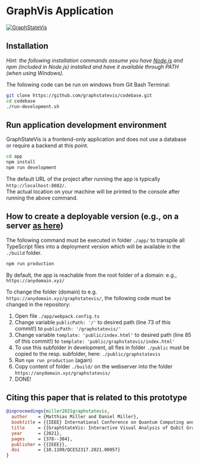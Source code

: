 # GraphVis Application

[![GraphStateVis](https://github.com/GraphStateVis/codebase/blob/main/app/assets/gifs/graphvis_app.gif?raw=true)](https://graphstatevis.github.io/app)

## Installation

_Hint: the following installation commands assume you have [Node.js](https://nodejs.org/en/download/) and npm (included in Node.js) installed and have it available through PATH (when using Windows)._

The following code can be run on windows from Git Bash Terminal:

```bash
git clone https://github.com/graphstatevis/codebase.git
cd codebase
./run-development.sh
```

## Run application development environment

GraphStateVis is a frontend-only application and does not use a database or require a backend at this point.

```bash
cd app
npm install
npm run development
```

The default URL of the project after running the app is typically `http://localhost:8082/`.  
The actual location on your machine will be printed to the console after running the above command.

## How to create a deployable version (e.g., on a server [as here](https://graphstatevis.github.io/app))

The following command must be executed in folder `./app/` to transpile all TypeScript files into a deployment version which will be available in the `./build` folder.

```bash
npm run production
```

By default, the app is reachable from the root folder of a domain: e.g., `https://anydomain.xyz/`

To change the folder (domain) to e.g. `https://anydomain.xyz/graphstatevis/`, the following code must be changed in the repository:

1. Open file `./app/webpack.config.ts`
2. Change variable `publicPath: '/'` to desired path (line 73 of this commit!) to `publicPath: '/graphstatevis/'`
3. Change variable `template: 'public/index.html'` to desired path (line 85 of this commit!) to `template: 'public/graphstatevis/index.html'`
4. To use this subfolder in development, all fles in folder `./public` must be copied to the resp. subfolder, here: `./public/graphstatevis`
5. Run `npm run production` (again)
6. Copy content of folder `./build/` on the webserver into the folder `https://anydomain.xyz/graphstatevis/`
7. DONE!

## Citing this paper that is related to this prototype

```bibtex
@inproceedings{miller2021graphstatevis,
  author    = {Matthias Miller and Daniel Miller},
  booktitle = {{IEEE} International Conference on Quantum Computing and Engineering ({QCE})},
  title     = {{GraphStateVis: Interactive Visual Analysis of Qubit Graph States and their Stabilizer Groups}}, 
  year      = {2021},
  pages     = {378--384},
  publisher = {{IEEE}},
  doi       = {10.1109/QCE52317.2021.00057}
}
```


